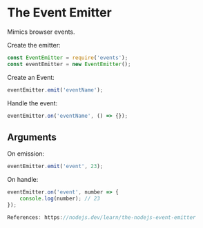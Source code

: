 # The Event Emitter
Mimics browser events.

Create the emitter:
```JavaScript
const EventEmitter = require('events');
const eventEmitter = new EventEmitter();
```

Create an Event:
```JavaScript
eventEmitter.emit('eventName');
```

Handle the event:
```JavaScript
eventEmitter.on('eventName', () => {});
```

## Arguments
On emission:
```JavaScript
eventEmitter.emit('event', 23);
```

On handle:
```JavaScript
eventEmitter.on('event', number => {
    console.log(number); // 23
});

References: https://nodejs.dev/learn/the-nodejs-event-emitter
